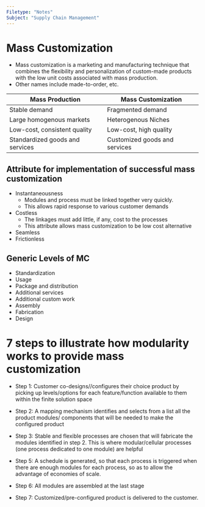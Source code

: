 ```yaml
---
Filetype: "Notes"
Subject: "Supply Chain Management"
---
```


# Mass Customization
- Mass customization is a marketing and manufacturing technique that combines the flexibility and personalization of custom-made products with the low unit costs associated with mass production. 
- Other names include made-to-order, etc.

| Mass Production                 | Mass Customization            |
| ------------------------------- | ----------------------------- |
| Stable demand                   | Fragmented demand             |
| Large homogenous markets        | Heterogenous Niches           |
| Low-cost, consistent quality    | Low-cost, high quality        |
| Standardized goods and services | Customized goods and services |

## Attribute for implementation of successful mass customization
- Instantaneousness
  - Modules and process must be linked together very quickly.
  - This allows rapid response to various customer demands
- Costless
  - The linkages must add little, if any, cost to the processes
  - This attribute allows mass customization to be low cost alternative
- Seamless
- Frictionless

## Generic Levels of MC
- Standardization
- Usage 
- Package and distribution
- Additional services
- Additional custom work
- Assembly
- Fabrication
- Design

# 7 steps to illustrate how modularity works to provide mass customization

- Step 1: Customer co-designs//configures their choice product by picking up levels/options for each feature/function available to them within the finite solution space
- Step 2: A mapping mechanism identifies and selects from a list all the product modules/ components that will be needed to make the configured product
- Step 3: Stable and flexible processes are chosen that will fabricate the modules identified in step 2. This is where modular/cellular processes (one process dedicated to one module) are helpful

- Step 5: A schedule is generated, so that each process is triggered when there are enough modules for each process, so as to allow the advantage of economies of scale.
- Step 6: All modules are assembled at the last stage
- Step 7: Customized/pre-configured product is delivered to the customer.
